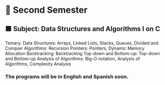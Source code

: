 # 🔴 Second Semester
## 🟩 Subject: Data Structures and Algorithms I on C
Temary: Data Structures: Arrays, Linked Lists, Stacks, Queues, Divided and Conquer
Algorithms: Recursion
Pointers: Pointers, Dynamic Memory Allocation
Backtracking: Backtracking
Top-down and Bottom-up: Top-down and Bottom-up
Analysis of Algorithms: Big-O notation, Analysis of Algorithms, Complexity Analysis

### The programs will be in English and Spanish soon.
